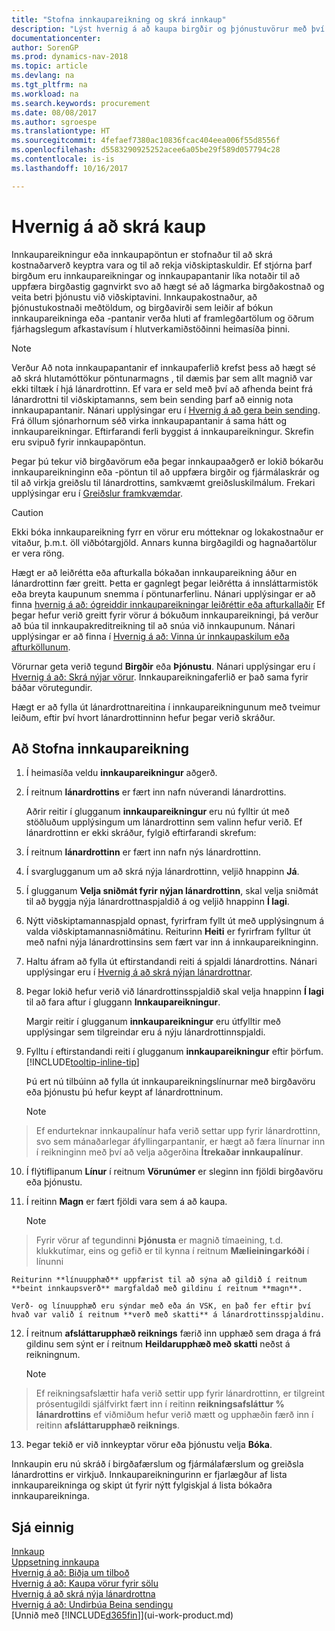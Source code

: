 ```yaml
---
title: "Stofna innkaupareikning og skrá innkaup"
description: "Lýst hvernig á að kaupa birgðir og þjónustuvörur með því að stofna og bóka innkaupareikninga eða -pantanir."
documentationcenter: 
author: SorenGP
ms.prod: dynamics-nav-2018
ms.topic: article
ms.devlang: na
ms.tgt_pltfrm: na
ms.workload: na
ms.search.keywords: procurement
ms.date: 08/08/2017
ms.author: sgroespe
ms.translationtype: HT
ms.sourcegitcommit: 4fefaef7380ac10836fcac404eea006f55d8556f
ms.openlocfilehash: d5583290925252acee6a05be29f589d057794c28
ms.contentlocale: is-is
ms.lasthandoff: 10/16/2017

---
```

# <a name="how-to-record-purchases"></a>Hvernig á að skrá kaup
Innkaupareikningur eða innkaupapöntun er stofnaður til að skrá kostnaðarverð keyptra vara og til að rekja viðskiptaskuldir. Ef stjórna þarf birgðum eru innkaupareikningar og innkaupapantanir líka notaðir til að uppfæra birgðastig gagnvirkt svo að hægt sé að lágmarka birgðakostnað og veita betri þjónustu við viðskiptavini. Innkaupakostnaður, að þjónustukostnaði meðtöldum, og birgðavirði sem leiðir af bókun innkaupareikninga eða -pantanir verða hluti af framlegðartölum og öðrum fjárhagslegum afkastavísum í hlutverkamiðstöðinni heimasíða þinni.

> [!NOTE]  
>   Verður Að nota innkaupapantanir ef innkaupaferlið krefst þess að hægt sé að skrá hlutamóttökur pöntunarmagns , til dæmis þar sem allt magnið var ekki tiltæk í hjá lánardrottinn. Ef vara er seld með því að afhenda beint frá lánardrottni til viðskiptamanns, sem bein sending þarf að einnig nota innkaupapantanir. Nánari upplýsingar eru í [Hvernig á að gera bein sending](sales-how-drop-shipment.md). Frá öllum sjónarhornum séð virka innkaupapantanir á sama hátt og innkaupareikningar. Eftirfarandi ferli byggist á innkaupareikningur. Skrefin eru svipuð fyrir innkaupapöntun.

Þegar þú tekur við birgðavörum eða þegar innkaupaaðgerð er lokið bókarðu innkaupareikninginn eða -pöntun til að uppfæra birgðir og fjármálaskrár og til að virkja greiðslu til lánardrottins, samkvæmt greiðsluskilmálum. Frekari upplýsingar eru í [Greiðslur framkvæmdar](payables-make-payments.md).

> [!CAUTION]  
>   Ekki bóka innkaupareikning fyrr en vörur eru mótteknar og lokakostnaður er vitaður, þ.m.t. öll viðbótargjöld. Annars kunna birgðagildi og hagnaðartölur er vera röng.

Hægt er að leiðrétta eða afturkalla bókaðan innkaupareikning áður en lánardrottinn fær greitt. Þetta er gagnlegt þegar leiðrétta á innsláttarmistök eða breyta kaupunum snemma í pöntunarferlinu. Nánari upplýsingar er að finna [hvernig á að: ógreiddir innkaupareikningar leiðréttir eða afturkallaðir](purchasing-how-correct-cancel-unpaid-purchase-invoices.md) Ef þegar hefur verið greitt fyrir vörur á bókuðum innkaupareikningi, þá verður að búa til innkaupakreditreikning til að snúa við innkaupunum. Nánari upplýsingar er að finna í [Hvernig á að: Vinna úr innkaupaskilum eða afturköllunum](purchasing-how-process-purchase-returns-cancellations.md).

Vörurnar geta verið tegund **Birgðir** eða **Þjónustu**. Nánari upplýsingar eru í [Hvernig á að: Skrá nýjar vörur](inventory-how-register-new-items.md). Innkaupareikningaferlið er það sama fyrir báðar vörutegundir.

Hægt er að fylla út  lánardrottnareitina í innkaupareikningunum með tveimur leiðum, eftir því hvort lánardrottinninn hefur þegar verið skráður.

## <a name="to-create-a-purchase-invoice"></a>Að Stofna innkaupareikning
1. Í heimasíða veldu **innkaupareikningur** aðgerð.  
2. Í reitnum **lánardrottins** er fært inn nafn núverandi lánardrottins.

    Aðrir reitir í glugganum **innkaupareikningur** eru nú fylltir út með stöðluðum upplýsingum um lánardrottinn sem valinn hefur verið. Ef lánardrottinn er ekki skráður, fylgið eftirfarandi skrefum:
3. Í reitnum **lánardrottinn** er fært inn nafn nýs lánardrottinn.
4. Í svarglugganum um að skrá nýja lánardrottinn, veljið hnappinn **Já**.
5. Í glugganum **Velja sniðmát fyrir nýjan lánardrottinn**, skal velja sniðmát til að byggja nýja lánardrottnaspjaldið á og veljið hnappinn **Í lagi**.
6. Nýtt viðskiptamannaspjald opnast, fyrirfram fyllt út með upplýsingnum á valda viðskiptamannasniðmátinu. Reiturinn **Heiti** er fyrirfram fylltur út með nafni nýja lánardrottinsins sem fært var inn á innkaupareikninginn.
7. Haltu áfram að fylla út eftirstandandi reiti á spjaldi lánardrottins. Nánari upplýsingar eru í [Hvernig á að skrá nýjan lánardrottnar](purchasing-how-register-new-vendors.md).  
8. Þegar lokið hefur verið við lánardrottinsspjaldið skal velja hnappinn **Í lagi** til að fara aftur í gluggann **Innkaupareikningur**.

    Margir reitir í glugganum **innkaupareikningur** eru útfylltir með upplýsingar sem tilgreindar eru á nýju lánardrottinnspjaldi.
9. Fylltu í eftirstandandi reiti í glugganum **innkaupareikningur** eftir þörfum. [!INCLUDE[tooltip-inline-tip](includes/tooltip-inline-tip_md.md)]

    Þú ert nú tilbúinn að fylla út innkaupareikningslínurnar með birgðavöru eða þjónustu þú hefur keypt af lánardrottninum.

    > [!NOTE]  
>   Ef endurteknar innkaupalínur hafa verið settar upp fyrir lánardrottinn, svo sem mánaðarlegar áfyllingarpantanir, er hægt að færa línurnar inn í reikninginn með því að velja aðgerðina **Ítrekaðar innkaupalínur**.
10. Í flýtiflipanum **Línur** í reitnum **Vörunúmer** er sleginn inn fjöldi birgðavöru eða þjónustu.
11. Í reitinn **Magn** er fært fjöldi vara sem á að kaupa.

    > [!NOTE]  
>   Fyrir vörur af tegundinni **Þjónusta** er magnið tímaeining, t.d. klukkutímar, eins og gefið er til kynna í reitnum **Mælieiningarkóði** í línunni

    Reiturinn **línuupphæð** uppfærist til að sýna að gildið í reitnum **beint innkaupsverð** margfaldað með gildinu í reitnum **magn**.

    Verð- og línuupphæð eru sýndar með eða án VSK, en það fer eftir því hvað var valið í reitnum **verð með skatti** á lánardrottinsspjaldinu.
12. Í reitnum **afsláttarupphæð reiknings** færið inn upphæð sem draga á frá gildinu sem sýnt er í reitnum **Heildarupphæð með skatti** neðst á reikningnum.

    > [!NOTE]  
>   Ef reikningsafslættir hafa verið settir upp fyrir lánardrottinn, er tilgreint prósentugildi sjálfvirkt fært inn í reitinn **reikningsafsláttur % lánardrottins** ef viðmiðum hefur verið mætt og upphæðin færð inn í reitinn **afsláttarupphæð reiknings**.
13. Þegar tekið er við innkeyptar vörur eða þjónustu velja **Bóka**.

Innkaupin eru nú skráð í birgðafærslum og fjármálafærslum og greiðsla lánardrottins er virkjuð. Innkaupareikningurinn er fjarlægður af lista innkaupareikninga og skipt út fyrir nýtt fylgiskjal á lista bókaðra innkaupareikninga.

## <a name="see-also"></a>Sjá einnig
[Innkaup](purchasing-manage-purchasing.md)  
[Uppsetning innkaupa](purchasing-setup-purchasing.md)  
[Hvernig á að: Biðja um tilboð](purchasing-how-request-quotes.md)  
[Hvernig á að: Kaupa vörur fyrir sölu](purchasing-how-purchase-products-sale.md)  
[Hvernig á að skrá nýja lánardrottna](purchasing-how-register-new-vendors.md)  
[Hvernig á að: Undirbúa Beina sendingu](sales-how-drop-shipment.md)  
[Unnið með [!INCLUDE[d365fin](includes/d365fin_md.md)]](ui-work-product.md)

